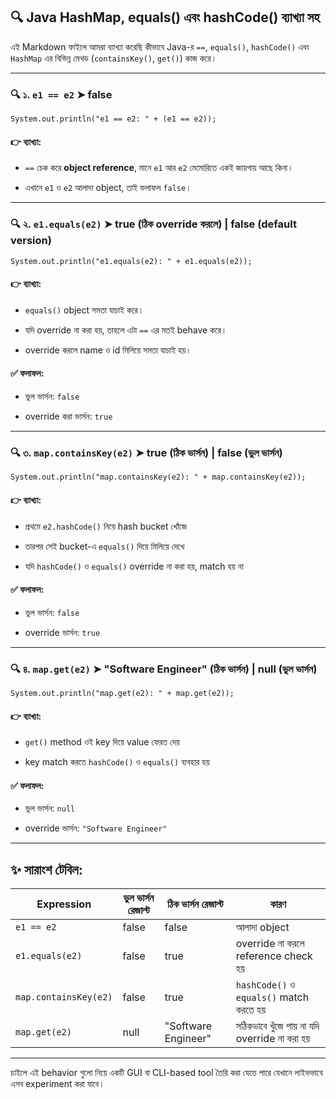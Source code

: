 🔍 Java HashMap, equals() এবং hashCode() ব্যাখ্যা সহ
----------------------------------------------------

এই Markdown ফাইলে আমরা ব্যাখ্যা করেছি কীভাবে Java-র `==`, `equals()`, `hashCode()` এবং `HashMap` এর বিভিন্ন মেথড (`containsKey()`, `get()`) কাজ করে।

* * *

### 🔍 ১. `e1 == e2` ➤ **false**

    System.out.println("e1 == e2: " + (e1 == e2));

#### 👉 ব্যাখ্যা:

* `==` চেক করে **object reference**, মানে `e1` আর `e2` মেমোরিতে একই জায়গায় আছে কিনা।

* এখানে `e1` ও `e2` আলাদা object, তাই ফলাফল `false`।

* * *

### 🔍 ২. `e1.equals(e2)` ➤ **true (ঠিক override করলে)** | **false (default version)**

    System.out.println("e1.equals(e2): " + e1.equals(e2));

#### 👉 ব্যাখ্যা:

* `equals()` object সমতা যাচাই করে।

* যদি override না করা হয়, তাহলে এটা `==` এর মতই behave করে।

* override করলে name ও id মিলিয়ে সমতা যাচাই হয়।

#### ✅ ফলাফল:

* ভুল ভার্সন: `false`

* override করা ভার্সন: `true`

* * *

### 🔍 ৩. `map.containsKey(e2)` ➤ **true (ঠিক ভার্সন)** | **false (ভুল ভার্সন)**

    System.out.println("map.containsKey(e2): " + map.containsKey(e2));

#### 👉 ব্যাখ্যা:

* প্রথমে `e2.hashCode()` নিয়ে hash bucket খোঁজে

* তারপর সেই bucket-এ `equals()` দিয়ে মিলিয়ে দেখে

* যদি `hashCode()` ও `equals()` override না করা হয়, match হয় না

#### ✅ ফলাফল:

* ভুল ভার্সন: `false`

* override ভার্সন: `true`

* * *

### 🔍 ৪. `map.get(e2)` ➤ **"Software Engineer" (ঠিক ভার্সন)** | **null (ভুল ভার্সন)**

    System.out.println("map.get(e2): " + map.get(e2));

#### 👉 ব্যাখ্যা:

* `get()` method ওই key দিয়ে value ফেরত দেয়

* key match করতে `hashCode()` ও `equals()` ব্যবহার হয়

#### ✅ ফলাফল:

* ভুল ভার্সন: `null`

* override ভার্সন: `"Software Engineer"`

* * *

✨ সারাংশ টেবিল:
---------------

| Expression            | ভুল ভার্সন রেজাল্ট | ঠিক ভার্সন রেজাল্ট  | কারণ                                         |
| --------------------- | ------------------ | ------------------- | -------------------------------------------- |
| `e1 == e2`            | false              | false               | আলাদা object                                 |
| `e1.equals(e2)`       | false              | true                | override না করলে reference check হয়          |
| `map.containsKey(e2)` | false              | true                | `hashCode()` ও `equals()` match করতে হয়      |
| `map.get(e2)`         | null               | "Software Engineer" | সঠিকভাবে খুঁজে পায় না যদি override না করা হয় |

* * *

চাইলে এই behavior গুলো নিয়ে একটি GUI বা CLI-based tool তৈরি করা যেতে পারে যেখানে লাইভভাবে এসব experiment করা যাবে।
